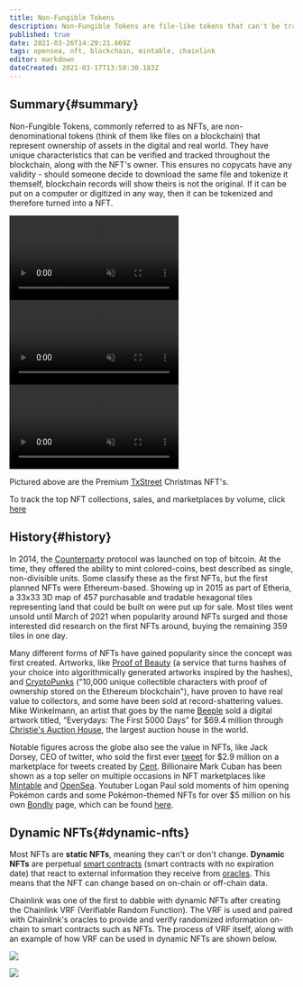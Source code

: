 ```yaml
---
title: Non-Fungible Tokens
description: Non-Fungible Tokens are file-like tokens that can't be traded for eachother and are used to represent ownership of digital or real world items.
published: true
date: 2021-03-26T14:29:21.669Z
tags: opensea, nft, blockchain, mintable, chainlink
editor: markdown
dateCreated: 2021-03-17T13:58:30.183Z
---
```


## Summary{#summary}

Non-Fungible Tokens, commonly referred to as NFTs, are non-denominational tokens (think of them like files on a blockchain) that represent ownership of assets in the digital and real world. They have unique characteristics that can be verified and tracked throughout the blockchain, along with the NFT's owner. This ensures no copycats have any validity - should someone decide to download the same file and tokenize it themself, blockchain records will show theirs is not the original. If it can be put on a computer or digitized in any way, then it can be tokenized and therefore turned into a NFT.

<video src="https://txstreet.com/static/img/items/snowman.mp4" loop='true' autoplay='true' muted='true'></video> <video src="https://txstreet.com/static/img/items/santa.mp4" loop='true' autoplay='true' muted='true'></video> <video src="https://txstreet.com/static/img/items/helper.mp4" loop='true' autoplay='true' muted='true'></video>

Pictured above are the Premium [TxStreet](https://www.txstreet.com) Christmas NFT's.

To track the top NFT collections, sales, and marketplaces by volume, click [here](https://dappradar.com/nft)

## History{#history}
In 2014, the [Counterparty](https://counterparty.io/) protocol was launched on top of bitcoin. At the time, they offered the ability to mint colored-coins, best described as single, non-divisible units. Some classify these as the first NFTs, but the first planned NFTs were Ethereum-based. Showing up in 2015 as part of Etheria, a 33x33 3D map of 457 purchasable and tradable hexagonal tiles representing land that could be built on were put up for sale. Most tiles went unsold until March of 2021 when popularity around NFTs surged and those interested did research on the first NFTs around, buying the remaining 359 tiles in one day.

Many different forms of NFTs have gained popularity since the concept was first created. Artworks, like [Proof of Beauty](https://pob.studio/) (a service that turns hashes of your choice into algorithmically generated artworks inspired by the hashes), and [CryptoPunks](https://www.larvalabs.com/cryptopunks) ("10,000 unique collectible characters with proof of ownership stored on the Ethereum blockchain"), have proven to have real value to collectors, and some have been sold at record-shattering values. Mike Winkelmann, an artist that goes by the name [Beeple](https://twitter.com/beeple) sold a digital artwork titled, “Everydays: The First 5000 Days” for $69.4 million through [Christie's Auction House](https://www.christies.com/calendar?cid=EM_SEM|ACCT:ChristiesBrand|CMP:ChristiesBrandOnlyUS|AG:BrandAuctionExact|ENGINE:GOOGLE|NT:SEARCH|RG:US|BANNER:|IMG:|KW:christies%20auction|MT:e|SID:1000?rnd=1), the largest auction house in the world.

Notable figures across the globe also see the value in NFTs, like Jack Dorsey, CEO of twitter, who sold the first ever [tweet](https://v.cent.co/tweet/20) for $2.9 million on a marketplace for tweets created by [Cent](https://www.cent.co/#Main). Billionaire Mark Cuban has been shown as a top seller on multiple occasions in NFT marketplaces like [Mintable](https://mintable.app/store/Mark-Cuban-Experiment-Cool-stuff-we-create/bf9c271d-c03a-49f4-81f9-95e4c7b20adb) and [OpenSea](https://opensea.io/). Youtuber Logan Paul sold moments of him opening Pokémon cards and some Pokémon-themed NFTs for over $5 million on his own [Bondly](https://bondly.finance/) page, which can be found [here](https://shopnfts.net/).

## Dynamic NFTs{#dynamic-nfts}

Most NFTs are **static NFTs**, meaning they can't or don't change. **Dynamic NFTs** are perpetual [smart contracts](#smart-contracts) (smart contracts with no expiration date) that react to external information they receive from [oracles](#oracles). This means that the NFT can change based on on-chain or off-chain data.

Chainlink was one of the first to dabble with dynamic NFTs after creating the Chainlink VRF (Verifiable Random Function). The VRF is used and paired with Chainlink's oracles to provide and verify randomized information on-chain to smart contracts such as NFTs. The process of VRF itself, along with an example of how VRF can be used in dynamic NFTs are shown below.

![](https://blog.chain.link/content/images/2020/06/VRF-How-It-Works-V4-1.png)

![](https://blog.chain.link/content/images/2020/06/NFT-Infographic-V2.png)


                       
